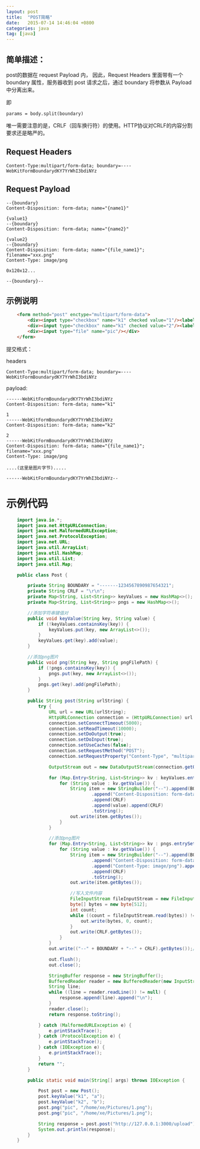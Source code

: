 ```yaml
---
layout: post
title:  "POST简略"
date:   2015-07-14 14:46:04 +0800
categories: java
tag: [java]
---
```

## 简单描述：

post的数据在 request Payload 内， 因此，Request Headers 里面带有一个 boundary 属性，服务器收到 post 请求之后，通过 boundary 将参数从 Payload 中分离出来。

即
   
    params = body.split(boundary)

唯一需要注意的是，CRLF（回车换行符）的使用。HTTP协议对CRLF的内容分割要求还是略严的。

## Request Headers

    Content-Type:multipart/form-data; boundary=----WebKitFormBoundarydKY7YrWhI3bdiNYz

## Request Payload

    --{boundary}
    Content-Disposition: form-data; name="{name1}"

    {value1}
    --{boundary}
    Content-Disposition: form-data; name="{name2}"

    {value2}
    --{boundary}
    Content-Disposition: form-data; name="{file_name1}"; filename="xxx.png"
    Content-Type: image/png

    0x120x12...

    --{boundary}--

## 示例说明

```html
    <form method="post" enctype="multipart/form-data">
        <div><input type="checkbox" name="k1" checked value="1"/><label>1</label></div>
        <div><input type="checkbox" name="k1" checked value="2"/><label>2</label></div>
        <div><input type="file" name="pic"/></div>
    </form>
```

提交格式：

headers

    Content-Type:multipart/form-data; boundary=----WebKitFormBoundarydKY7YrWhI3bdiNYz

payload:

    ------WebKitFormBoundarydKY7YrWhI3bdiNYz
    Content-Disposition: form-data; name="k1"

    1
    ------WebKitFormBoundarydKY7YrWhI3bdiNYz
    Content-Disposition: form-data; name="k2"

    2
    ------WebKitFormBoundarydKY7YrWhI3bdiNYz
    Content-Disposition: form-data; name="{file_name1}"; filename="xxx.png"
    Content-Type: image/png

    ....(这里是图片字节).....

    ------WebKitFormBoundarydKY7YrWhI3bdiNYz--


# 示例代码

```java
    import java.io.*;
    import java.net.HttpURLConnection;
    import java.net.MalformedURLException;
    import java.net.ProtocolException;
    import java.net.URL;
    import java.util.ArrayList;
    import java.util.HashMap;
    import java.util.List;
    import java.util.Map;

    public class Post {

        private String BOUNDARY = "-------1234567890987654321";
        private String CRLF = "\r\n";
        private Map<String, List<String>> keyValues = new HashMap<>();
        private Map<String, List<String>> pngs = new HashMap<>();

        //添加字符串键值对
        public void keyValue(String key, String value) {
            if (!keyValues.containsKey(key)) {
                keyValues.put(key, new ArrayList<>());
            }
            keyValues.get(key).add(value);
        }

        //添加png图片
        public void png(String key, String pngFilePath) {
            if (!pngs.containsKey(key)) {
                pngs.put(key, new ArrayList<>());
            }
            pngs.get(key).add(pngFilePath);
        }

        public String post(String urlString) {
            try {
                URL url = new URL(urlString);
                HttpURLConnection connection = (HttpURLConnection) url.openConnection();
                connection.setConnectTimeout(5000);
                connection.setReadTimeout(10000);
                connection.setDoOutput(true);
                connection.setDoInput(true);
                connection.setUseCaches(false);
                connection.setRequestMethod("POST");
                connection.setRequestProperty("Content-Type", "multipart/form-data; boundary=" + BOUNDARY);

                OutputStream out = new DataOutputStream(connection.getOutputStream());

                for (Map.Entry<String, List<String>> kv : keyValues.entrySet()) {
                    for (String value : kv.getValue()) {
                        String item = new StringBuilder("--").append(BOUNDARY).append(CRLF)
                                .append("Content-Disposition: form-data; name=").append(kv.getKey()).append(CRLF)
                                .append(CRLF)
                                .append(value).append(CRLF)
                                .toString();
                        out.write(item.getBytes());
                    }
                }

                //添加png图片
                for (Map.Entry<String, List<String>> kv : pngs.entrySet()) {
                    for (String value : kv.getValue()) {
                        String item = new StringBuilder("--").append(BOUNDARY).append(CRLF)
                                .append("Content-Disposition: form-data; name=").append(kv.getKey()).append(";").append("filename=").append(value).append(CRLF)
                                .append("Content-Type: image/png").append(CRLF)
                                .append(CRLF)
                                .toString();
                        out.write(item.getBytes());

                        //写入文件内容
                        FileInputStream fileInputStream = new FileInputStream(value);
                        byte[] bytes = new byte[512];
                        int count;
                        while ((count = fileInputStream.read(bytes)) != -1) {
                            out.write(bytes, 0, count);
                        }
                        out.write(CRLF.getBytes());
                    }
                }
                out.write(("--" + BOUNDARY + "--" + CRLF).getBytes());//结尾

                out.flush();
                out.close();

                StringBuffer response = new StringBuffer();
                BufferedReader reader = new BufferedReader(new InputStreamReader(connection.getInputStream()));
                String line;
                while ((line = reader.readLine()) != null) {
                    response.append(line).append("\n");
                }
                reader.close();
                return response.toString();

            } catch (MalformedURLException e) {
                e.printStackTrace();
            } catch (ProtocolException e) {
                e.printStackTrace();
            } catch (IOException e) {
                e.printStackTrace();
            }
            return "";
        }

        public static void main(String[] args) throws IOException {

            Post post = new Post();
            post.keyValue("k1", "a");
            post.keyValue("k2", "b");
            post.png("pic", "/home/xe/Pictures/1.png");
            post.png("pic", "/home/xe/Pictures/1.png");

            String response = post.post("http://127.0.0.1:3000/upload");
            System.out.println(response);
        }
    }
```
